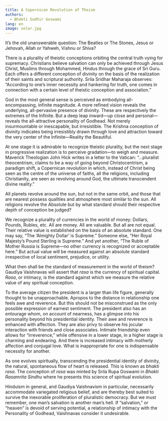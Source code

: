 ```yaml
---
title: A Copernican Revolution of Theism
authors:
  - Bhakti Sudhir Goswami
lang: en
image: solar.jpg
---
```


It’s the old unanswerable question: The Beatles or The Stones, Jesus or Jehovah, Allah or Yahweh, Vishnu or Shiva?

There is a plurality of theistic conceptions orbiting the central truth vying for supremacy. Christians believe salvation can only be achieved through Jesus Christ, Muslims through Mohammed, Hindus through the grace of Sri Guru. Each offers a different conception of divinity on the basis of the realization of their saints and scriptural authority. Srila Sridhar Maharaja observes: “According to one’s inner necessity and hankering for truth, one comes in connection with a certain level of theistic conception and association.”

God in the most general sense is perceived as embodying all-encompassing, infinite magnitude. A more refined vision reveals the underlying, all-pervasive presence of divinity. These are respectively the extremes of the Infinite. But a deep leap inward—up close and personal—reveals the all-attractive personality of Godhead. Not merely insurmountable or inescapable, but irresistible. The Krishna conception of divinity indicates being irresistibly drawn through love and attraction toward the very center of the Infinite—Reality the Beautiful.

At one stage it is admirable to recognize theistic plurality, but the next stage in progressive realization is to perceive gradation—to weigh and measure. Maverick Theologian John Hick writes in a letter to the Vatican: “…pluralist theocentrism, claims to be a way of going beyond Christocentrism, a paradigm shift, a Copernican revolution in which, instead of Christ being seen as the centre of the universe of faiths, all the religions, including Christianity, are seen as revolving around God, the ultimate transcendent divine reality.”

All planets revolve around the sun, but not in the same orbit, and those that are nearest possess qualities and atmosphere most similar to the sun. All religions revolve the Absolute but by what standard should their respective depth of conception be judged?

We recognize a plurality of currencies in the world of money: Dollars, Pounds, Rubles, etc. All are money. All are valuable. But all are not equal. Their relative value is established on the basis of an absolute standard. One may say, “The ‘Almighty Dollar’ is Supreme.” Someone else, “Her Royal Majesty’s Pound Sterling is Supreme.” And yet another, “The Ruble of Mother Russia is Supreme—no other currency is recognized or acceptable here.” But actual value will be measured against an absolute standard irrespective of local sentiment, prejudice, or utility.

What then shall be the standard of measurement in the world of theism? Gaudiya Vaishnavas will assert that <i>rasa</i> is the currency of spiritual capital. <i>Rasa</i>, or intimacy, is the standard against which we measure the relative value of any spiritual conception.

To the average citizen the president is a larger than life figure, generally thought to be unapproachable. Apropos to the distance in relationship one feels awe and reverence. But this should not be misconstrued as the only possible expression of earnest sentiment. The president also has an entourage whom, on account of nearness, has a glimpse into his personality beyond his presidential identity. Their awe and reverence is enhanced with affection. They are also privy to observe his jocular interaction with friends and close associates. Intimate friendship even allows for “irreverence,” while offensive in a lower stage, in a higher stage is charming and endearing. And there is increased intimacy with motherly affection and conjugal love. What is inappropriate for one is indispensable necessity for another.

As one evolves spiritually, transcending the presidential identity of divinity, the natural, spontaneous flow of heart is released. This is known as <i>bhakti rasa</i>. The conception of <i>rasa</i> was minted by Srila Rupa Goswami in <i>Bhakti Rasamrita Sindhu</i> where he presents this science of spiritual evolution.

Hinduism in general, and Gaudiya Vaishnavism in particular, necessarily accommodate variegated religious belief, and are thereby best suited to survive the inexorable proliferation of pluralistic democracy. But we must remember, one man’s salvation is another man’s hell. If “salvation,” or “heaven” is devoid of serving potential, a relationship of intimacy with the Personality of Godhead, Vaishnavas consider it undesirable.
